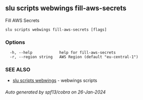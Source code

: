 ## slu scripts webwings fill-aws-secrets

Fill AWS Secrets

```
slu scripts webwings fill-aws-secrets [flags]
```

### Options

```
  -h, --help            help for fill-aws-secrets
  -r, --region string   AWS Region (default "eu-central-1")
```

### SEE ALSO

* [slu scripts webwings](slu_scripts_webwings.md)	 - webwings scripts

###### Auto generated by spf13/cobra on 26-Jan-2024
